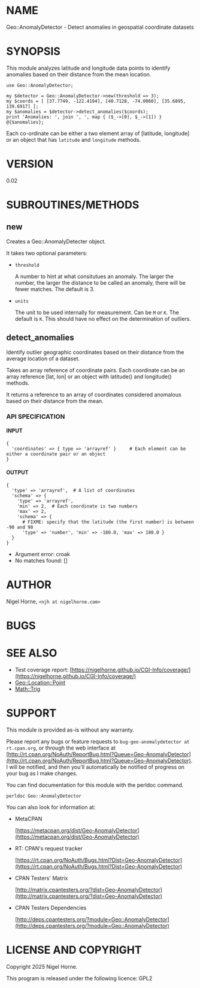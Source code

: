 # NAME

Geo::AnomalyDetector - Detect anomalies in geospatial coordinate datasets

# SYNOPSIS

This module analyzes latitude and longitude data points to identify anomalies based on their distance from the mean location.

    use Geo::AnomalyDetector;

    my $detector = Geo::AnomalyDetector->new(threshold => 3);
    my $coords = [ [37.7749, -122.4194], [40.7128, -74.0060], [35.6895, 139.6917] ];
    my $anomalies = $detector->detect_anomalies($coords);
    print 'Anomalies: ', join ', ', map { ($_->[0], $_->[1]) } @{$anomalies};

Each co-ordinate can be either a two element array of \[latitude, longitude\] or an object that has
`latitude` and `longitude` methods.

# VERSION

0.02

# SUBROUTINES/METHODS

## new

Creates a Geo::AnomalyDetecter object.

It takes two optional parameters:

- `threshold`

    A number to hint at what consitutues an anomaly.
    The larger the number,
    the larger the distance to be called an anomaly,
    there will be fewer matches.
    The default is 3.

- `units`

    The unit to be used internally for measurement.
    Can be `M` or `K`.
    The default is `K`.
    This should have no effect on the determination of outliers.

## detect\_anomalies

Identify outlier geographic coordinates based on their distance from the average location of a dataset.

Takes an array reference of coordinate pairs.
Each coordinate can be an array reference \[lat, lon\] or an object with latitude() and longitude() methods.

It returns a reference to an array of coordinates considered anomalous based on their distance from the mean.

### API SPECIFICATION

#### INPUT

    {
      'coordinates' => { type => 'arrayref' }     # Each element can be either a coordinate pair or an object
    }

#### OUTPUT

    {
      'type' => 'arrayref',  # A list of coordinates
      'schema' => {
        'type' => 'arrayref',
        'min' => 2,  # Each coordinate is two numbers
        'max' => 2,
        'schema' => {
          # FIXME: specify that the latitude (the first number) is between -90 and 90
          'type' => 'number', 'min' => -180.0, 'max' => 180.0 }
      }
    }

- Argument error: croak
- No matches found: \[\]

# AUTHOR

Nigel Horne, `<njh at nigelhorne.com>`

# BUGS

# SEE ALSO

- Test coverage report: [https://nigelhorne.github.io/CGI-Info/coverage/](https://nigelhorne.github.io/CGI-Info/coverage/)
- [Geo::Location::Point](https://metacpan.org/pod/Geo%3A%3ALocation%3A%3APoint)
- [Math::Trig](https://metacpan.org/pod/Math%3A%3ATrig)

# SUPPORT

This module is provided as-is without any warranty.

Please report any bugs or feature requests to `bug-geo-anomalydetector at rt.cpan.org`,
or through the web interface at
[http://rt.cpan.org/NoAuth/ReportBug.html?Queue=Geo-AnomalyDetector](http://rt.cpan.org/NoAuth/ReportBug.html?Queue=Geo-AnomalyDetector).
I will be notified, and then you'll
automatically be notified of progress on your bug as I make changes.

You can find documentation for this module with the perldoc command.

    perldoc Geo::AnomalyDetector

You can also look for information at:

- MetaCPAN

    [https://metacpan.org/dist/Geo-AnomalyDetector](https://metacpan.org/dist/Geo-AnomalyDetector)

- RT: CPAN's request tracker

    [https://rt.cpan.org/NoAuth/Bugs.html?Dist=Geo-AnomalyDetector](https://rt.cpan.org/NoAuth/Bugs.html?Dist=Geo-AnomalyDetector)

- CPAN Testers' Matrix

    [http://matrix.cpantesters.org/?dist=Geo-AnomalyDetector](http://matrix.cpantesters.org/?dist=Geo-AnomalyDetector)

- CPAN Testers Dependencies

    [http://deps.cpantesters.org/?module=Geo::AnomalyDetector](http://deps.cpantesters.org/?module=Geo::AnomalyDetector)

# LICENSE AND COPYRIGHT

Copyright 2025 Nigel Horne.

This program is released under the following licence: GPL2
